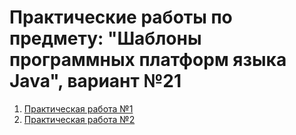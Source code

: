# Практические работы по предмету: "Шаблоны программных платформ языка Java", вариант №21

1. [Практическая работа №1](https://github.com/nikolaevaxenov/JavaPatterns/tree/master/Практическая%20работа%20№1)
2. [Практическая работа №2](https://github.com/nikolaevaxenov/JavaPatterns/tree/master/Практическая%20работа%20№2)

